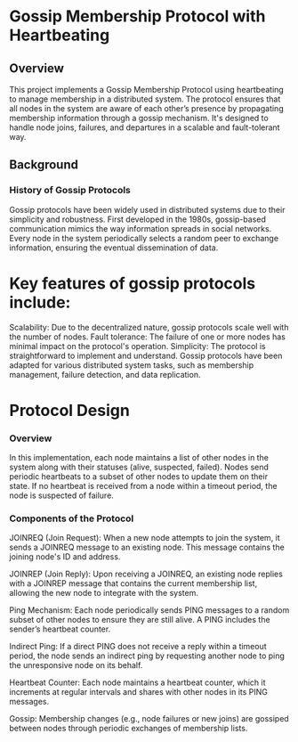 # Gossip Membership Protocol with Heartbeating
## Overview
This project implements a Gossip Membership Protocol using heartbeating to manage membership in a distributed system. The protocol ensures that all nodes in the system are aware of each other’s presence by propagating membership information through a gossip mechanism. It's designed to handle node joins, failures, and departures in a scalable and fault-tolerant way.

## Background
### History of Gossip Protocols
Gossip protocols have been widely used in distributed systems due to their simplicity and robustness. First developed in the 1980s, gossip-based communication mimics the way information spreads in social networks. Every node in the system periodically selects a random peer to exchange information, ensuring the eventual dissemination of data.

# Key features of gossip protocols include:

Scalability: Due to the decentralized nature, gossip protocols scale well with the number of nodes.
Fault tolerance: The failure of one or more nodes has minimal impact on the protocol's operation.
Simplicity: The protocol is straightforward to implement and understand.
Gossip protocols have been adapted for various distributed system tasks, such as membership management, failure detection, and data replication.

# Protocol Design
### Overview
In this implementation, each node maintains a list of other nodes in the system along with their statuses (alive, suspected, failed). Nodes send periodic heartbeats to a subset of other nodes to update them on their state. If no heartbeat is received from a node within a timeout period, the node is suspected of failure.

### Components of the Protocol
JOINREQ (Join Request): When a new node attempts to join the system, it sends a JOINREQ message to an existing node. This message contains the joining node's ID and address.

JOINREP (Join Reply): Upon receiving a JOINREQ, an existing node replies with a JOINREP message that contains the current membership list, allowing the new node to integrate with the system.

Ping Mechanism: Each node periodically sends PING messages to a random subset of other nodes to ensure they are still alive. A PING includes the sender’s heartbeat counter.

Indirect Ping: If a direct PING does not receive a reply within a timeout period, the node sends an indirect ping by requesting another node to ping the unresponsive node on its behalf.

Heartbeat Counter: Each node maintains a heartbeat counter, which it increments at regular intervals and shares with other nodes in its PING messages.

Gossip: Membership changes (e.g., node failures or new joins) are gossiped between nodes through periodic exchanges of membership lists.
